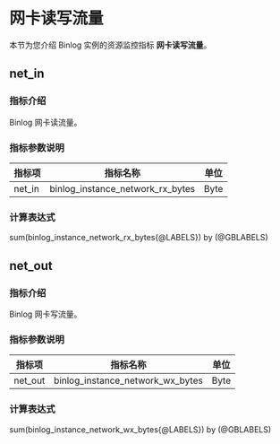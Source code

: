 # 网卡读写流量

本节为您介绍 Binlog 实例的资源监控指标 **网卡读写流量**。

## net_in

### 指标介绍

Binlog 网卡读流量。

### 指标参数说明

| **指标项** |   **指标名称**    | **单位** |
|---------|---------------|--------|
| net_in     | binlog_instance_network_rx_bytes | Byte    |

### 计算表达式

sum(binlog_instance_network_rx_bytes{@LABELS}) by (@GBLABELS)

## net_out

### 指标介绍

Binlog 网卡写流量。

### 指标参数说明

| **指标项** |   **指标名称**    | **单位** |
|---------|---------------|--------|
| net_out     | binlog_instance_network_wx_bytes | Byte    |

### 计算表达式

sum(binlog_instance_network_wx_bytes{@LABELS}) by (@GBLABELS)
